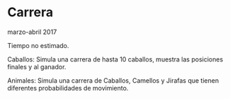 # Carrera
marzo-abril 2017

Tiempo no estimado.

Caballos: Simula una carrera de hasta 10 caballos, muestra las posiciones finales y al ganador.

Animales: Simula una carrera de Caballos, Camellos y Jirafas que tienen diferentes probabilidades de movimiento.
